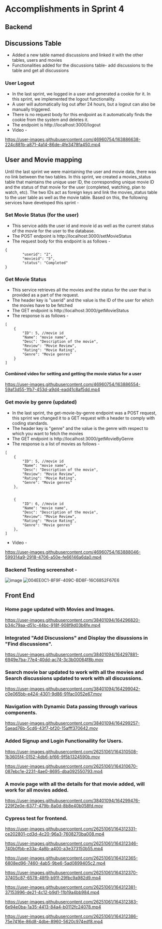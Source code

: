 # Accomplishments in Sprint 4

## Backend

## Discussions Table 
* Added a new table named discussions and linked it with the other tables, users and movies
* Functionalities added for the discussions table- add discussions to the table and get all discussions

### User Logout
* In the last sprint, we logged in a user and generated a cookie for it. In this sprint, we implemented the logout functionality. 
* A user will automatically log out after 24 hours, but a logout can also be manually triggered. 
* There is no request body for this endpoint as it automatically finds the cookie from the system and deletes it. 
* The endpoint is http://localhost:3000/logout
* Video - 



https://user-images.githubusercontent.com/46960754/163886638-224c881b-a871-4a14-86de-4fe3478fa450.mp4

## User and Movie mapping
Until the last sprint we were maintaining the user and movie data, there was no link between the two tables. In this sprint, we created a movies_status table that maintains the unique user ID, the corresponding unique movie ID and the status of that movie for the user (completed, watching, plan to watch, etc). The two IDs act as foreign keys and link the movies_status table to the user table as well as the movie table. Based on this, the following services have developed this sprint - 

### Set Movie Status (for the user)
* This service adds the user id and movie id as well as the current status of the movie for the user to the database. 
* The POST endpoint is http://localhost:3000/setMovieStatus
* The request body for this endpoint is as follows - 
```
{
        "userid": "2",
        "movieid": "5",
        "status": "Completed"
}
```
### Get Movie Status
* This service retrieves all the movies and the status for the user that is provided as a part of the request.
* The header key is "userid" and the value is the ID of the user for which the movies have to be fetched
* The GET endpoint is http://localhost:3000/getMovieStatus
* The response is as follows - 

```
[
    {
        "ID": 5, //movie id
        "Name": "movie name",
        "Desc": "Description of the movie",
        "Review": "Movie Review",
        "Rating": "Movie Rating",
        "Genre": "Movie genres"
    }
]

```
#### Combined video for setting and getting the movie status for a user


https://user-images.githubusercontent.com/46960754/163886554-59af3d55-1fb7-453d-a9d4-ead41c8af5dd.mp4



### Get movie by genre (updated)
* In the last sprint, the get-movie-by-genre endpoint was a POST request, this sprint we changed it to a GET request with a header to comply with coding standards. 
* The header key is "genre" and the value is the genre with respect to which you want to fetch the movies
* The GET endpoint is http://localhost:3000/getMovieByGenre
* The response is a list of movies as follows - 

```
[
    {
        "ID": 5, //movie id
        "Name": "movie name",
        "Desc": "Description of the movie",
        "Review": "Movie Review",
        "Rating": "Movie Rating",
        "Genre": "Movie genres"
    },
    
    
    {
        "ID": 6, //movie id
        "Name": "movie name",
        "Desc": "Description of the movie",
        "Review": "Movie Review",
        "Rating": "Movie Rating",
        "Genre": "Movie genres"
    },
]

```
* Video - 

https://user-images.githubusercontent.com/46960754/163888046-599314a9-2918-4706-a50e-fe66146a6da0.mp4

### Backend Testing screenshot - 

![image](https://user-images.githubusercontent.com/46960754/163888182-289fefe3-36b4-4f6a-94ba-303ad36538f5.png)
![004EE0C1-8F9F-409C-BD8F-16C6852F67E6](https://user-images.githubusercontent.com/48876044/164309917-4cf6bc79-4981-43e4-9a40-1f42b155a473.jpeg)


## Front End

### Home page updated with Movies and Images. 
https://user-images.githubusercontent.com/38401094/164296820-b34c79aa-d51c-44bc-918f-908f9d03b6fe.mp4

### Integrated "Add Discussions" and Display the disussions in "Find discussions".
https://user-images.githubusercontent.com/38401094/164297881-6949e7ba-77e4-40dd-ac74-3c3b00064f8b.mov


### Search movie bar updated to work with all the movies and Search discussions updated to work with all discussions. 
https://user-images.githubusercontent.com/38401094/164299042-c0e065bb-e424-4301-9d86-91fac0052e67.mov


### Navigation with Dynamic Data passing through various components. 
https://user-images.githubusercontent.com/38401094/164299257-5aead76b-5cd6-43f7-bf20-15afff370642.mov

### Added Signup and Login Functionaility for Users.

https://user-images.githubusercontent.com/26251061/164310508-1b3605f4-0152-4db6-bf66-9f5b1324590b.mov

https://user-images.githubusercontent.com/26251061/164310670-087ebc1e-2231-4ae0-8695-dba092550793.mp4


### A movie page with all the details for that movie added, will work for all movies added.
https://user-images.githubusercontent.com/38401094/164299476-229f2e0e-6377-479b-8a0d-8b8e40b058fd.mov


### Cypress test for frontend. 

https://user-images.githubusercontent.com/26251061/164312331-ce202801-cd3d-4c20-96a3-7608270ba008.mp4

https://user-images.githubusercontent.com/26251061/164312346-740b0fbb-e33a-4a8b-a400-a3e373150b55.mp4

https://user-images.githubusercontent.com/26251061/164312365-6808ed96-7460-4ab5-9be6-5ad0899405c2.mp4

https://user-images.githubusercontent.com/26251061/164312370-37405c87-6578-48f9-b91f-29fbc9a982d9.mp4

https://user-images.githubusercontent.com/26251061/164312381-37153996-de21-4c12-b9d1-11b19a4bb984.mp4

https://user-images.githubusercontent.com/26251061/164312383-6e94e0ba-1a35-4413-84a4-b0112fc24078.mp4

https://user-images.githubusercontent.com/26251061/164312386-75e7416e-86d8-4dbe-8960-5620c974edf8.mp4


